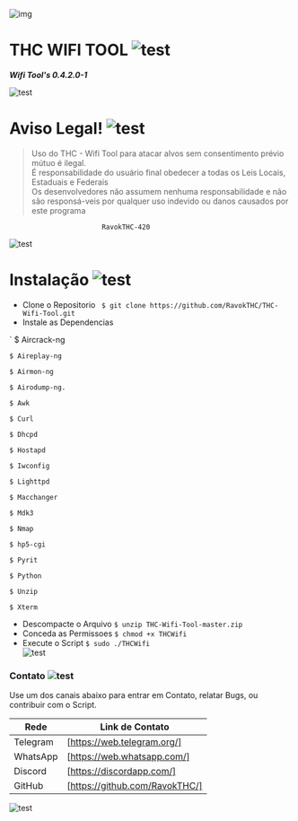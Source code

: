 ![img](https://u-static.haozhaopian.net/assets/share/uid_736f844cb459474d9aec089ca052e16as/01893d0a-6778-4a30-b903-5237e7228fcb.jpg)
# THC WIFI TOOL ![test](https://cdn0.iconfinder.com/data/icons/smoking-1/512/Smoking_marijuana_bong_pipe-48.png)

***Wifi Tool's 0.4.2.0-1***

![test](http://betsaidamap.com/images/separador.png)

# Aviso Legal! ![test](https://icon-icons.com/icons2/259/PNG/64/ic_warning_128_28766.png)
>Uso do THC - Wifi Tool
>para atacar alvos sem consentimento prévio mútuo é ilegal.			            
>É responsabilidade do usuário final obedecer a todas os Leis Locais, Estaduais e Federais								                                             
>Os desenvolvedores não assumem nenhuma responsabilidade e não são responsá-veis ​​por qualquer uso indevido ou danos causados ​​por este programa     
                                                                           
                           RavokTHC-420
                          
![test](http://betsaidamap.com/images/separador.png)

# Instalação ![test](https://icon-icons.com/icons2/54/PNG/64/installation_application_software_10808.png)
* Clone o Repositorio
` 
    $ git clone https://github.com/RavokTHC/THC-Wifi-Tool.git
`
* Instale as Dependencias

`
    $ Aircrack-ng

    $ Aireplay-ng

    $ Airmon-ng

    $ Airodump-ng.

    $ Awk

    $ Curl

    $ Dhcpd
 
    $ Hostapd
 
    $ Iwconfig
    
    $ Lighttpd
 
    $ Macchanger
 
    $ Mdk3

    $ Nmap

    $ hp5-cgi

    $ Pyrit

    $ Python

    $ Unzip
    
    $ Xterm


* Descompacte o Arquivo
`
    $ unzip THC-Wifi-Tool-master.zip
 `  
* Conceda as Permissoes
`
    $ chmod +x THCWifi
 `   
* Execute o Script
`
    $ sudo ./THCWifi
 `  
![test](http://betsaidamap.com/images/separador.png)

### Contato ![test](https://icon-icons.com/icons2/510/PNG/64/ios7-contact_icon-icons.com_50286.png)

Use um dos canais abaixo para entrar em Contato, relatar Bugs, ou contribuir com o Script.

| Rede | Link de Contato |
| ------ | ------ |
| Telegram | [https://web.telegram.org/] |
| WhatsApp | [https://web.whatsapp.com/] |
| Discord | [https://discordapp.com/] |
| GitHub | [https://github.com/RavokTHC/] |

![test](http://betsaidamap.com/images/separador.png)
